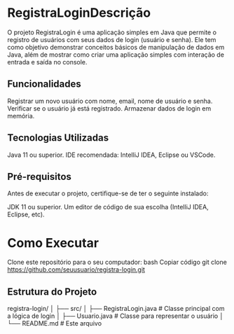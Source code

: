 # RegistraLoginDescrição
O projeto RegistraLogin é uma aplicação simples em Java que permite o registro de usuários com seus dados de login (usuário e senha). Ele tem como objetivo demonstrar conceitos básicos de manipulação de dados em Java, além de mostrar como criar uma aplicação simples com interação de entrada e saída no console.

## Funcionalidades
Registrar um novo usuário com nome, email, nome de usuário e senha.
Verificar se o usuário já está registrado.
Armazenar dados de login em memória.

## Tecnologias Utilizadas
Java 11 ou superior.
IDE recomendada: IntelliJ IDEA, Eclipse ou VSCode.

## Pré-requisitos
Antes de executar o projeto, certifique-se de ter o seguinte instalado:

JDK 11 ou superior.
Um editor de código de sua escolha (IntelliJ IDEA, Eclipse, etc).

# Como Executar
Clone este repositório para o seu computador:
bash
Copiar código
git clone https://github.com/seuusuario/registra-login.git

## Estrutura do Projeto
registra-login/
│
├── src/
│   ├── RegistraLogin.java        # Classe principal com a lógica de login
│   ├── Usuario.java             # Classe para representar o usuário
│
└── README.md                   # Este arquivo

